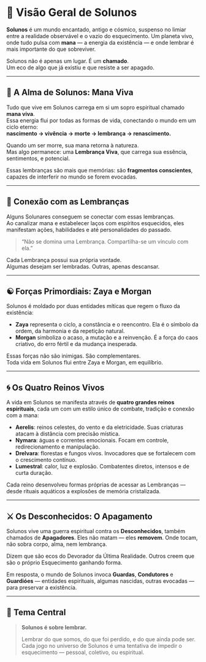 # 🌌 Visão Geral de Solunos

**Solunos** é um mundo encantado, antigo e cósmico, suspenso no limiar entre a realidade observável e o vazio do esquecimento. Um planeta vivo, onde tudo pulsa com **mana** — a energia da existência — e onde lembrar é mais importante do que sobreviver.

Solunos não é apenas um lugar. É um **chamado**.  
Um eco de algo que já existiu e que resiste a ser apagado.

---

## 🌱 A Alma de Solunos: Mana Viva

Tudo que vive em Solunos carrega em si um sopro espiritual chamado **mana viva**.  
Essa energia flui por todas as formas de vida, conectando o mundo em um ciclo eterno:  
**nascimento → vivência → morte → lembrança → renascimento.**

Quando um ser morre, sua mana retorna à natureza.  
Mas algo permanece: uma **Lembrança Viva**, que carrega sua essência, sentimentos, e potencial.

Essas lembranças são mais que memórias: são **fragmentos conscientes**, capazes de interferir no mundo se forem evocadas.

---

## 🔮 Conexão com as Lembranças

Alguns Solunares conseguem se conectar com essas lembranças.  
Ao canalizar mana e estabelecer laços com espíritos esquecidos, eles manifestam ações, habilidades e até personalidades do passado.

> “Não se domina uma Lembrança. Compartilha-se um vínculo com ela.”

Cada Lembrança possui sua própria vontade.  
Algumas desejam ser lembradas. Outras, apenas descansar.

---

## ☯️ Forças Primordiais: Zaya e Morgan

Solunos é moldado por duas entidades míticas que regem o fluxo da existência:

- **Zaya** representa o ciclo, a constância e o reencontro. Ela é o símbolo da ordem, da harmonia e da repetição natural.
- **Morgan** simboliza o acaso, a mutação e a reinvenção. É a força do caos criativo, do erro fértil e da mudança inesperada.

Essas forças não são inimigas. São complementares.  
Toda vida em Solunos flui entre Zaya e Morgan, em equilíbrio.

---

## 🌀 Os Quatro Reinos Vivos

A vida em Solunos se manifesta através de **quatro grandes reinos espirituais**, cada um com um estilo único de combate, tradição e conexão com a mana:

- **Aerelis**: reinos celestes, do vento e da eletricidade. Suas criaturas atacam à distância com precisão mística.
- **Nymara**: águas e correntes emocionais. Focam em controle, redirecionamento e manipulação.
- **Drelvara**: florestas e fungos vivos. Invocadores que se fortalecem com o crescimento contínuo.
- **Lumestral**: calor, luz e explosão. Combatentes diretos, intensos e de curta duração.

Cada reino desenvolveu formas próprias de acessar as Lembranças — desde rituais aquáticos a explosões de memória cristalizada.

---

## ⚔️ Os Desconhecidos: O Apagamento

Solunos vive uma guerra espiritual contra os **Desconhecidos**, também chamados de **Apagadores**. Eles não matam — eles **removem**. Onde tocam, não sobra corpo, alma, nem lembrança.

Dizem que são ecos do Devorador da Última Realidade. Outros creem que são o próprio Esquecimento ganhando forma.

Em resposta, o mundo de Solunos invoca **Guardas**, **Condutores** e **Guardióes** — entidades espirituais, algumas nascidas, outras evocadas — para preservar a existência.

---

## 🎯 Tema Central

> **Solunos é sobre lembrar.**
>
> Lembrar do que somos, do que foi perdido, e do que ainda pode ser.  
> Cada jogo no universo de Solunos é uma tentativa de impedir o esquecimento — pessoal, coletivo, ou espiritual.
